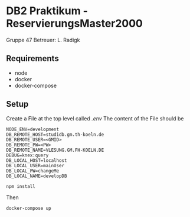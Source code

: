 # DB2 Praktikum - ReservierungsMaster2000
Gruppe 47
Betreuer: L. Radigk
## Requirements

* node
* docker
* docker-compose


## Setup
Create a File at the top level called  _.env_
The content of the File should be

```
NODE_ENV=development
DB_REMOTE_HOST=studidb.gm.th-koeln.de
DB_REMOTE_USER=<GMID>
DB_REMOTE_PW=<PW>
DB_REMOTE_NAME=VLESUNG.GM.FH-KOELN.DE
DEBUG=knex:query
DB_LOCAL_HOST=localhost
DB_LOCAL_USER=mainUser
DB_LOCAL_PW=changeMe
DB_LOCAL_NAME=developDB
```

```
npm install
```
Then
```
docker-compose up
```